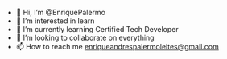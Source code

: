 - 👋 Hi, I’m @EnriquePalermo
- 👀 I’m interested in learn 
- 🌱 I’m currently learning Certified Tech Developer
- 💞️ I’m looking to collaborate on everything
- 📫 How to reach me enriqueandrespalermoleites@gmail.com

<!---
EnriquePalermo/EnriquePalermo is a ✨ special ✨ repository because its `README.md` (this file) appears on your GitHub profile.
You can click the Preview link to take a look at your changes.
--->
